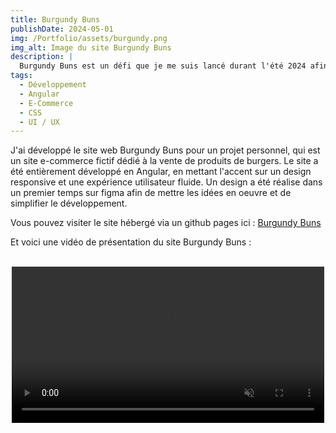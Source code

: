 ```yaml
---
title: Burgundy Buns
publishDate: 2024-05-01
img: /Portfolio/assets/burgundy.png
img_alt: Image du site Burgundy Buns
description: |
  Burgundy Buns est un défi que je me suis lancé durant l'été 2024 afin d'apprendre des bases d'UI / UX tout en ayant un moyen de les tester
tags:
  - Développement
  - Angular
  - E-Commerce
  - CSS
  - UI / UX
---
```


J'ai développé le site web Burgundy Buns pour un projet personnel, qui est un site e-commerce fictif dédié à la vente de produits de burgers. Le site a été entièrement développé en Angular, en mettant l'accent sur un design responsive et une expérience utilisateur fluide. Un design a été réalise dans un premier temps sur figma afin de mettre les idées en oeuvre et de simplifier le développement.

Vous pouvez visiter le site hébergé via un github pages ici : <a href="https://benjaminmelinette.github.io/Burgundy_Buns/">Burgundy Buns</a>

Et voici une vidéo de présentation du site Burgundy Buns :

<br>

<center>
  <video controls width = "500" muted = "False">
    <source src="/Portfolio/assets/burgundy.mp4", type="video/mp4">
    <source src="/Portfolio/assets/burgundy.webm", type="video/webm">
  </video>
</center>